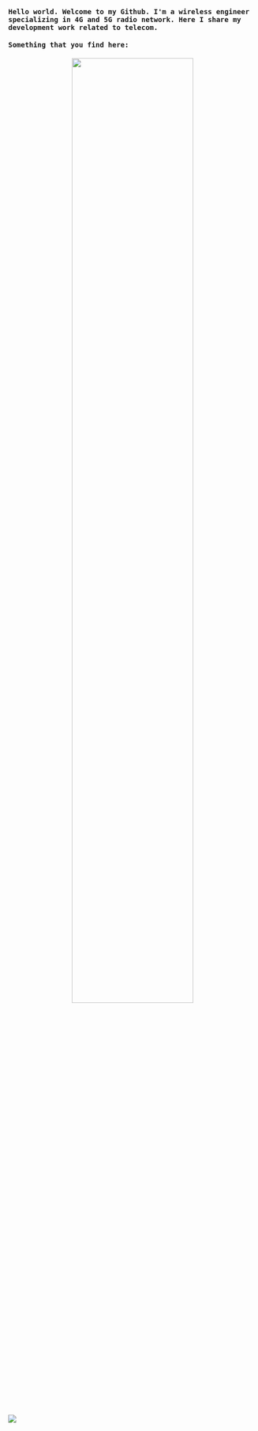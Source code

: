 <h4 align="left"><samp> Hello world. Welcome to my Github. I'm a wireless engineer specializing in 4G and 5G radio network. Here I share my development work related to telecom. </samp></h4>

<h4 align="left"><samp> Something that you find here: </samp></h4>

<p align="center">
    <img src="https://github.com/zulfadlizainal/zulfadlizainal/blob/main/profile.gif" width="70%" height="70%" />
</p>

![](https://visitor-badge.glitch.me/badge?page_id=zulfadlizainal.zulfadlizainal)